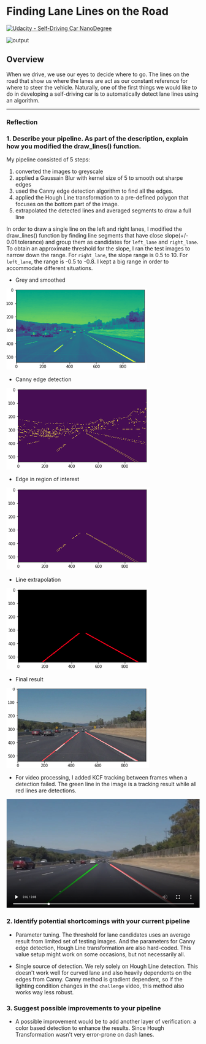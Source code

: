 # **Finding Lane Lines on the Road** 
[![Udacity - Self-Driving Car NanoDegree](https://s3.amazonaws.com/udacity-sdc/github/shield-carnd.svg)](http://www.udacity.com/drive)

![output](./writeup_img/output.gif "Test output")

Overview
---

When we drive, we use our eyes to decide where to go.  The lines on the road that show us where the lanes are act as our constant reference for where to steer the vehicle.  Naturally, one of the first things we would like to do in developing a self-driving car is to automatically detect lane lines using an algorithm.

---

### Reflection

### 1. Describe your pipeline. As part of the description, explain how you modified the draw_lines() function.

My pipeline consisted of 5 steps:
1. converted the images to greyscale
2. applied a Gaussain Blur with kernel size of 5 to smooth out sharpe edges
3. used the Canny edge detection algorithm to find all the edges. 
4. applied the Hough Line transformation to a pre-defined polygon that focuses on the bottom part of the image.
5. extrapolated the detected lines and averaged segments to draw a full line

In order to draw a single line on the left and right lanes, I modified the draw_lines() function by finding line segments that have close slope(+/- 0.01 tolerance) and group them as candidates for `left_lane` and `right_lane`. To obtain an approximate threshold for the slope, I ran the test images to narrow down the range. For `right_lane`, the slope range is 0.5 to 10. For `left_lane`, the range is -0.5 to -0.8. I kept a big range in order to accommodate different situations.

- Grey and smoothed

![grey](./writeup_img/grey.png "Grey and smoothed")  

- Canny edge detection

![canny](./writeup_img/edge.png "Canny edge detection")  

- Edge in region of interest

![roi](./writeup_img/roi_edges.png "Edge in region of interest")  

- Line extrapolation

![line](./writeup_img/extrapolation.png "Line extrapolation")  

- Final result

![result](./writeup_img/result.png "Final result")  

- For video processing, I added KCF tracking between frames when a detection failed. The green line in the image is a tracking result while all red lines are detections. 

![tracking](./writeup_img/detection_failed_tracking.png "Tracking left lane when detection failed")  


### 2. Identify potential shortcomings with your current pipeline


- Parameter tuning. The threshold for lane candidates uses an average result from limited set of testing images. And the parameters for Canny edge detection, Hough Line transformation are also hard-coded. This value setup might work on some occasions, but not necessarily all. 

- Single source of detection. We rely solely on Hough Line detection. This doesn't work well for curved lane and also heavily dependents on the edges from Canny. Canny method is gradient dependent, so if the lighting condition changes in the `challenge` video, this method also works way less robust. 


### 3. Suggest possible improvements to your pipeline

- A possible improvement would be to add another layer of verification: a color based detection to enhance the results. Since Hough Transformation wasn't very error-prone on dash lanes.


